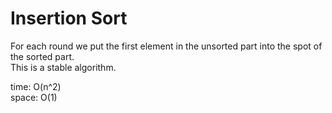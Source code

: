 # Insertion Sort
For each round we put the first element in the unsorted part into the spot of the sorted part.<br>
This is a stable algorithm.

time: O(n^2)<br>
space: O(1)
